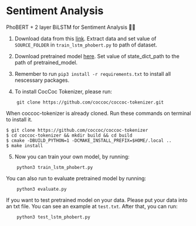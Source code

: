 # Sentiment Analysis
PhoBERT + 2 layer BiLSTM for Sentiment Analysis 🙆‍♀️
1. Download data from this [link](https://drive.google.com/drive/folders/1FzfKCrA8iVUakvwcQDuUAKF59JzTtNuy?usp=sharing). Extract data and set value of ```SOURCE_FOLDER``` in ```train_lstm_phobert.py``` to path of dataset.
2. Download pretrained model [here](https://drive.google.com/file/d/1FO0CN8kuQ8Jnb1K5YCOp4uundkjUTKJ6/view?usp=sharing). Set value of state_dict_path to the path of pretrained_model.
3. Remember to run ```pip3 install -r requirements.txt``` to install all nescessary packages.

4. To install CocCoc Tokenizer, please run:

```
    git clone https://github.com/coccoc/coccoc-tokenizer.git
```
When coccoc-tokenizer is already cloned. Run these commands on terminal to install it.
```
$ git clone https://github.com/coccoc/coccoc-tokenizer
$ cd coccoc-tokenizer && mkdir build && cd build
$ cmake -DBUILD_PYTHON=1 -DCMAKE_INSTALL_PREFIX=$HOME/.local ..
$ make install
```

5. Now you can train your own model, by running:
```
    python3 train_lstm_phobert.py
```
You can also run to evaluate pretrained model by running:
```
    python3 evaluate.py
```
If you want to test pretrained model on your data. Please put your data into an txt file. You can see an example at ```test.txt```. After that, you can run:
```
    python3 test_lstm_phobert.py
```